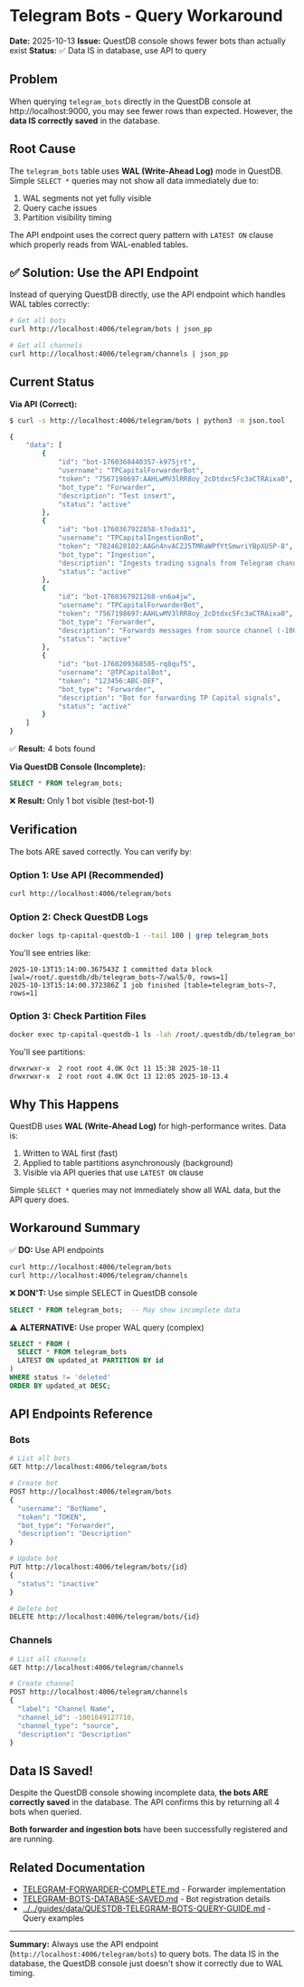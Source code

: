 # Telegram Bots - Query Workaround

**Date:** 2025-10-13
**Issue:** QuestDB console shows fewer bots than actually exist
**Status:** ✅ Data IS in database, use API to query

## Problem

When querying `telegram_bots` directly in the QuestDB console at http://localhost:9000, you may see fewer rows than expected. However, the **data IS correctly saved** in the database.

## Root Cause

The `telegram_bots` table uses **WAL (Write-Ahead Log)** mode in QuestDB. Simple `SELECT *` queries may not show all data immediately due to:
1. WAL segments not yet fully visible
2. Query cache issues
3. Partition visibility timing

The API endpoint uses the correct query pattern with `LATEST ON` clause which properly reads from WAL-enabled tables.

## ✅ Solution: Use the API Endpoint

Instead of querying QuestDB directly, use the API endpoint which handles WAL tables correctly:

```bash
# Get all bots
curl http://localhost:4006/telegram/bots | json_pp

# Get all channels
curl http://localhost:4006/telegram/channels | json_pp
```

## Current Status

**Via API (Correct):**
```bash
$ curl -s http://localhost:4006/telegram/bots | python3 -m json.tool

{
    "data": [
        {
            "id": "bot-1760368440357-k975jrt",
            "username": "TPCapitalForwarderBot",
            "token": "7567198697:AAHLwMV3lRR8oy_2cDtdxc5Fc3aCTRAixa0",
            "bot_type": "Forwarder",
            "description": "Test insert",
            "status": "active"
        },
        {
            "id": "bot-1760367922858-t7oda31",
            "username": "TPCapitalIngestionBot",
            "token": "7824620102:AAGn4nvACZJ5TMRaWPfYtSmwriYBpXU5P-8",
            "bot_type": "Ingestion",
            "description": "Ingests trading signals from Telegram channels and saves to QuestDB",
            "status": "active"
        },
        {
            "id": "bot-1760367921268-vn6a4jw",
            "username": "TPCapitalForwarderBot",
            "token": "7567198697:AAHLwMV3lRR8oy_2cDtdxc5Fc3aCTRAixa0",
            "bot_type": "Forwarder",
            "description": "Forwards messages from source channel (-1001649127710) to destination channel (-1003158967612)",
            "status": "active"
        },
        {
            "id": "bot-1760209368505-rq8quf5",
            "username": "@TPCapitalBot",
            "token": "123456:ABC-DEF",
            "bot_type": "Forwarder",
            "description": "Bot for forwarding TP Capital signals",
            "status": "active"
        }
    ]
}
```

✅ **Result:** 4 bots found

**Via QuestDB Console (Incomplete):**
```sql
SELECT * FROM telegram_bots;
```
❌ **Result:** Only 1 bot visible (test-bot-1)

## Verification

The bots ARE saved correctly. You can verify by:

### Option 1: Use API (Recommended)
```bash
curl http://localhost:4006/telegram/bots
```

### Option 2: Check QuestDB Logs
```bash
docker logs tp-capital-questdb-1 --tail 100 | grep telegram_bots
```

You'll see entries like:
```
2025-10-13T15:14:00.367543Z I committed data block [wal=/root/.questdb/db/telegram_bots~7/wal5/0, rows=1]
2025-10-13T15:14:00.372386Z I job finished [table=telegram_bots~7, rows=1]
```

### Option 3: Check Partition Files
```bash
docker exec tp-capital-questdb-1 ls -lah /root/.questdb/db/telegram_bots~7/
```

You'll see partitions:
```
drwxrwxr-x  2 root root 4.0K Oct 11 15:38 2025-10-11
drwxrwxr-x  2 root root 4.0K Oct 13 12:05 2025-10-13.4
```

## Why This Happens

QuestDB uses **WAL (Write-Ahead Log)** for high-performance writes. Data is:
1. Written to WAL first (fast)
2. Applied to table partitions asynchronously (background)
3. Visible via API queries that use `LATEST ON` clause

Simple `SELECT *` queries may not immediately show all WAL data, but the API query does.

## Workaround Summary

✅ **DO:** Use API endpoints
```bash
curl http://localhost:4006/telegram/bots
curl http://localhost:4006/telegram/channels
```

❌ **DON'T:** Use simple SELECT in QuestDB console
```sql
SELECT * FROM telegram_bots;  -- May show incomplete data
```

⚠️ **ALTERNATIVE:** Use proper WAL query (complex)
```sql
SELECT * FROM (
  SELECT * FROM telegram_bots
  LATEST ON updated_at PARTITION BY id
)
WHERE status != 'deleted'
ORDER BY updated_at DESC;
```

## API Endpoints Reference

### Bots

```bash
# List all bots
GET http://localhost:4006/telegram/bots

# Create bot
POST http://localhost:4006/telegram/bots
{
  "username": "BotName",
  "token": "TOKEN",
  "bot_type": "Forwarder",
  "description": "Description"
}

# Update bot
PUT http://localhost:4006/telegram/bots/{id}
{
  "status": "inactive"
}

# Delete bot
DELETE http://localhost:4006/telegram/bots/{id}
```

### Channels

```bash
# List all channels
GET http://localhost:4006/telegram/channels

# Create channel
POST http://localhost:4006/telegram/channels
{
  "label": "Channel Name",
  "channel_id": -1001649127710,
  "channel_type": "source",
  "description": "Description"
}
```

## Data IS Saved!

Despite the QuestDB console showing incomplete data, **the bots ARE correctly saved** in the database. The API confirms this by returning all 4 bots when queried.

**Both forwarder and ingestion bots** have been successfully registered and are running.

## Related Documentation

- [TELEGRAM-FORWARDER-COMPLETE.md](TELEGRAM-FORWARDER-COMPLETE.md) - Forwarder implementation
- [TELEGRAM-BOTS-DATABASE-SAVED.md](TELEGRAM-BOTS-DATABASE-SAVED.md) - Bot registration details
- [../../guides/data/QUESTDB-TELEGRAM-BOTS-QUERY-GUIDE.md](../../guides/data/QUESTDB-TELEGRAM-BOTS-QUERY-GUIDE.md) - Query examples

---

**Summary:** Always use the API endpoint (`http://localhost:4006/telegram/bots`) to query bots. The data IS in the database, the QuestDB console just doesn't show it correctly due to WAL timing.
